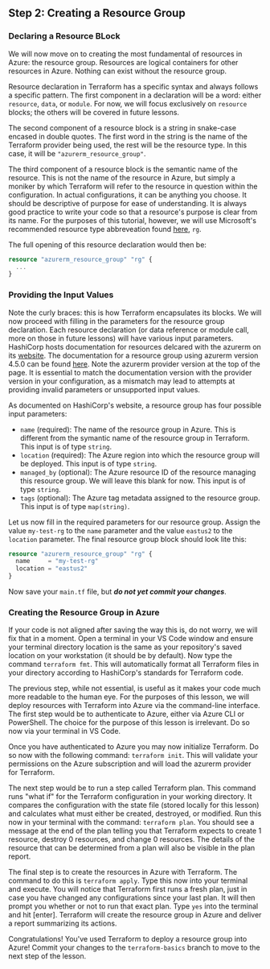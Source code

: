 ## Step 2: Creating a Resource Group

### Declaring a Resource BLock

We will now move on to creating the most fundamental of resources in Azure: the resource group. Resources are logical containers for other resources in Azure. Nothing can exist without the resource group.

Resource declaration in Terraform has a specific syntax and always follows a specific pattern. The first component in a declaration will be a word: either `resource`, `data`, or `module`. For now, we will focus exclusively on `resource` blocks; the others will be covered in future lessons.

The second component of a resource block is a string in snake-case encased in double quotes. The first word in the string is the name of the Terraform provider being used, the rest will be the resource type. In this case, it will be `"azurerm_resource_group"`.

The third component of a resource block is the semantic name of the resource. This is not the name of the resource in Azure, but simply a moniker by which Terraform will refer to the resource in question within the configuration. In actual configurations, it can be anything you choose. It should be descriptive of purpose for ease of understanding. It is always good practice to write your code so that a resource's purpose is clear from its name. For the purposes of this tutorial, however, we will use Microsoft's recommended resource type abbreveation found [here](https://learn.microsoft.com/en-us/azure/cloud-adoption-framework/ready/azure-best-practices/resource-abbreviations), `rg`.

The full opening of this resource declaration would then be:

```terraform
resource "azurerm_resource_group" "rg" {
  ...
}
```

### Providing the Input Values

Note the curly braces: this is how Terraform encapsulates its blocks. We will now proceed with filling in the parameters for the resource group declaration. Each resource declaration (or data reference or module call, more on those in future lessons) will have various input parameters. HashiCorp hosts documentation for resources delcared with the azurerm on its [website](https://registry.terraform.io/providers/hashicorp/azurerm/latest/docs). The documentation for a resource group using azurerm version 4.5.0 can be found [here](https://registry.terraform.io/providers/hashicorp/azurerm/4.5.0/docs/resources/resource_group). Note the azurerm provider version at the top of the page. It is essential to match the documentation version with the provider version in your configuration, as a mismatch may lead to attempts at providing invalid parameters or unsupported input values.

As documented on HashiCorp's website, a resource group has four possible input parameters:

- `name` (required): The name of the resource group in Azure. This is different from the symantic name of the resource group in Terraform. This input is of type `string`.
- `location` (required): The Azure region into which the resource group will be deployed. This input is of type `string`.
- `managed_by` (optional): The Azure resource ID of the resource managing this resource group. We will leave this blank for now. This input is of type `string`.
- `tags` (optional): The Azure tag metadata assigned to the resource group. This input is of type `map(string)`.

Let us now fill in the required parameters for our resource group. Assign the value `my-test-rg` to the `name` parameter and the value `eastus2` to the `location` parameter. The final resource group block should look lite this:

```terraform
resource "azurerm_resource_group" "rg" {
  name     = "my-test-rg"
  location = "eastus2"
}
```

Now save your `main.tf` file, but _**do not yet commit your changes**_.

### Creating the Resource Group in Azure

If your code is not aligned after saving the way this is, do not worry, we will fix that in a moment. Open a terminal in your VS Code window and ensure your terminal directory location is the same as your repository's saved location on your workstation (it should be by default). Now type the command `terraform fmt`. This will automatically format all Terraform files in your directory according to HashiCorp's standards for Terraform code.

The previous step, while not essential, is useful as it makes your code much more readable to the human eye. For the purposes of this lesson, we will deploy resources with Terraform into Azure via the command-line interface. The first step would be to authenticate to Azure, either via Azure CLI or PowerShell. The choice for the purpose of this lesson is irrelevant. Do so now via your terminal in VS Code.

Once you have authenticated to Azure you may now initialize Terraform. Do so now with the following command: `terraform init`. This will validate your permissions on the Azure subscription and will load the azurerm provider for Terraform.

The next step would be to run a step called Terraform plan. This command runs "what if" for the Terraform configuration in your working directory. It compares the configuration with the state file (stored locally for this lesson) and calculates what must either be created, destroyed, or modified. Run this now in your terminal with the command: `terraform plan`. You should see a message at the end of the plan telling you that Terraform expects to create 1 resource, destroy 0 resources, and change 0 resources. The details of the resource that can be determined from a plan will also be visible in the plan report.

The final step is to create the resources in Azure with Terraform. The command to do this is `terraform apply`. Type this now into your terminal and execute. You will notice that Terraform first runs a fresh plan, just in case you have changed any configurations since your last plan. It will then prompt you whether or not to run that exact plan. Type `yes` into the terminal and hit \[enter\]. Terraform will create the resource group in Azure and deliver a report summarizing its actions.

Congratulations! You've used Terraform to deploy a resource group into Azure! Commit your changes to the `terraform-basics` branch to move to the next step of the lesson.
